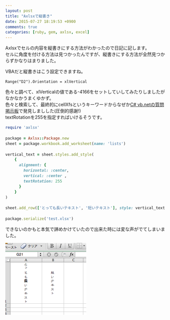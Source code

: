 ```yaml
---
layout: post
title: "Axlsxで縦書き"
date: 2015-07-27 18:19:53 +0900
comments: true
categories: [ruby, gem, axlsx, excel]
---
```

  
Axlsxでセルの内容を縦書きにする方法がわかったので日記に記します。  
セルに角度を付ける方法は見つかったんですが、縦書きにする方法が全然見つからずかなりはまりました。  
  
<!-- more -->
  
VBAだと縦書きはこう設定できますね。  
  
```vbnet
Range("D2").Orientation = xlVertical  
```
  
色々と調べて、xlVerticalの値である-4166をセットしていしてみたりしましたがなかなかうまくゆかず。  
色々と検索して、最終的にcellXfsというキーワードからなぜか[C# vb.netの質問掲示板](http://bbs.wankuma.com/index.cgi?mode=al2&namber=5358&KLOG=15)で発見しましした(圧倒的感謝!)  
textRotationを255を指定すればいけるそうです。  
  
```ruby
require 'axlsx'

package = Axlsx::Package.new
sheet = package.workbook.add_worksheet(name: 'lists')

vertical_text = sheet.styles.add_style(
    {
      alignment: { 
        horizontal: :center,
        vertical: :center ,
        textRotation: 255
      }
    }
)

sheet.add_row(['とっても長いテキスト', '短いテキスト'], style: vertical_text)

package.serialize('test.xlsx')
```
  
できないのかもと本気で諦めかけていたので出来た時には変な声がでてしまいました。  
  
![Axlsx Orientaion xlVertical](/images/blog/2015-07-27.png) 
